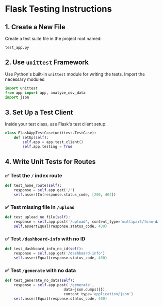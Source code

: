 # Flask Testing Instructions

## 1. **Create a New File**
Create a test suite file in the project root named:

```
test_app.py
```

## 2. **Use `unittest` Framework**
Use Python's built-in `unittest` module for writing the tests. Import the necessary modules:

```python
import unittest
from app import app, analyze_csv_data
import json
```

## 3. **Set Up a Test Client**
Inside your test class, use Flask's test client setup:

```python
class FlaskAppTestCase(unittest.TestCase):
    def setUp(self):
        self.app = app.test_client()
        self.app.testing = True
```

## 4. **Write Unit Tests for Routes**

### ✅ **Test the `/` index route**

```python
def test_home_route(self):
    response = self.app.get('/')
    self.assertIn(response.status_code, [200, 404])
```

### ✅ **Test missing file in `/upload`**

```python
def test_upload_no_file(self):
    response = self.app.post('/upload', content_type='multipart/form-data')
    self.assertEqual(response.status_code, 400)
```

### ✅ **Test `/dashboard-info` with no ID**

```python
def test_dashboard_info_no_id(self):
    response = self.app.get('/dashboard-info')
    self.assertEqual(response.status_code, 400)
```

### ✅ **Test `/generate` with no data**

```python
def test_generate_no_data(self):
    response = self.app.post('/generate', 
                           data=json.dumps({}), 
                           content_type='application/json')
    self.assertEqual(response.status_code, 400)
```